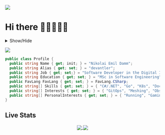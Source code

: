 ![](https://komarev.com/ghpvc/?username=devantler)

# Hi there 👨🏻‍💻🤘🏻

<details> 
  <summary>Show/Hide</summary>

<!-- readme-tree start -->
```
.
└── .github
    └── workflows

2 directories
```
<!-- readme-tree end -->

</details>

<img src="https://github.com/devantler/devantler/assets/26203420/60c5ee86-ce7e-4962-b459-e40d991589f1"></td>

```csharp
public class Profile {
  public string Name { get; init; } = "Nikolai Emil Damm";
  public string Alias { get; set; } = "devantler";
  public string Job { get; set;} = "Software Developer in the Digital Incubator at Energinet";
  public string Education { get; set; } = "MSc in Software Engineering";
  public FavLang FavLang { get; set; } = FavLang.CSharp;
  public string[] Skills { get; set; } = { "C#/.NET", "Go", "K8s", "Docker", "CNCF", "And much much more" };
  public string[] Interests { get; set; } = { "GitOps", "Meshing", "Observability", "Modern approaches to bridge OT and IT" };
  public string[] PersonalInterests { get; set; } = { "Running", "Gaming", "Technology" };
}
```

## Live Stats

<div align="center">
  <a href="https://github.com/anuraghazra/github-readme-stats">
    <img align="center" src="https://github-readme-stats-pt7yj2vy3-devantler.vercel.app/api/top-langs/?username=devantler&theme=dark&langs_count=8&layout=compact&role=OWNER,COLLABORATOR&&exclude_repo=software-engineering-f22-shared" />
  </a>
  <a href="https://github.com/anuraghazra/github-readme-stats">
    <img align="center" src="https://github-readme-stats-pt7yj2vy3-devantler.vercel.app/api?username=devantler&show_icons=true&theme=tokyonight&count_private=true&include_all_commits=true&role=OWNER,COLLABORATOR"/>
  </a>
</div>
